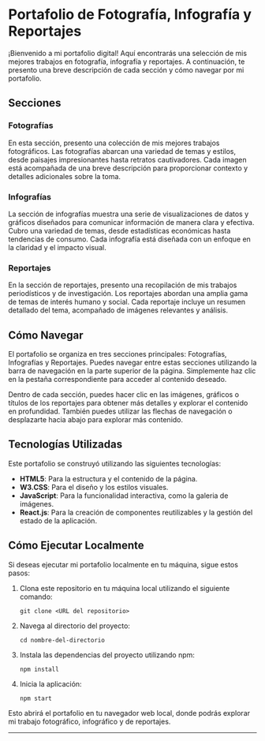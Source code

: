 # Portafolio de Fotografía, Infografía y Reportajes

¡Bienvenido a mi portafolio digital! Aquí encontrarás una selección de mis mejores trabajos en fotografía, infografía y reportajes. A continuación, te presento una breve descripción de cada sección y cómo navegar por mi portafolio.

## Secciones

### Fotografías

En esta sección, presento una colección de mis mejores trabajos fotográficos. Las fotografías abarcan una variedad de temas y estilos, desde paisajes impresionantes hasta retratos cautivadores. Cada imagen está acompañada de una breve descripción para proporcionar contexto y detalles adicionales sobre la toma.

### Infografías

La sección de infografías muestra una serie de visualizaciones de datos y gráficos diseñados para comunicar información de manera clara y efectiva. Cubro una variedad de temas, desde estadísticas económicas hasta tendencias de consumo. Cada infografía está diseñada con un enfoque en la claridad y el impacto visual.

### Reportajes

En la sección de reportajes, presento una recopilación de mis trabajos periodísticos y de investigación. Los reportajes abordan una amplia gama de temas de interés humano y social. Cada reportaje incluye un resumen detallado del tema, acompañado de imágenes relevantes y análisis.

## Cómo Navegar

El portafolio se organiza en tres secciones principales: Fotografías, Infografías y Reportajes. Puedes navegar entre estas secciones utilizando la barra de navegación en la parte superior de la página. Simplemente haz clic en la pestaña correspondiente para acceder al contenido deseado.

Dentro de cada sección, puedes hacer clic en las imágenes, gráficos o títulos de los reportajes para obtener más detalles y explorar el contenido en profundidad. También puedes utilizar las flechas de navegación o desplazarte hacia abajo para explorar más contenido.

## Tecnologías Utilizadas

Este portafolio se construyó utilizando las siguientes tecnologías:

- **HTML5**: Para la estructura y el contenido de la página.
- **W3.CSS**: Para el diseño y los estilos visuales.
- **JavaScript**: Para la funcionalidad interactiva, como la galeria de imágenes.
- **React.js**: Para la creación de componentes reutilizables y la gestión del estado de la aplicación.

## Cómo Ejecutar Localmente

Si deseas ejecutar mi portafolio localmente en tu máquina, sigue estos pasos:

1. Clona este repositorio en tu máquina local utilizando el siguiente comando:

   ```
   git clone <URL del repositorio>
   ```

2. Navega al directorio del proyecto:

   ```
   cd nombre-del-directorio
   ```

3. Instala las dependencias del proyecto utilizando npm:

   ```
   npm install
   ```

4. Inicia la aplicación:

   ```
   npm start
   ```

Esto abrirá el portafolio en tu navegador web local, donde podrás explorar mi trabajo fotográfico, infográfico y de reportajes.

---

